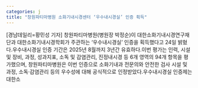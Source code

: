 ```yaml
---
categories: j
title: "창원파티마병원 소화기내시경센터 ‘우수내시경실’ 인증 획득"
---
```

[경남데일리=황민성 기자] 창원파티마병원(병원장 박정순)이 대한소화기내시경연구재단과 대한소화기내시경학회가 주관하는 ‘우수내시경실’ 인증을 획득했다고 24일 밝혔다.우수내시경실 인증 기간은 2025년 8월까지 3년간 유효하다.이번 평가는 인력,&#8203; 시설 및 장비, 과정, 성과지표, 소독 및 감염관리, &#8203;진정내시경 등 6개 영역의 94개 항목을 평가했으며, 창원파티마병원은 이번 인증으로 소화기내과 전문의와 안전한 검사 시설 및 과정, 소독·감염관리 등의 우수성에 대해 공식적으로 인정받았다.우수내시경실 인증제는 대한소